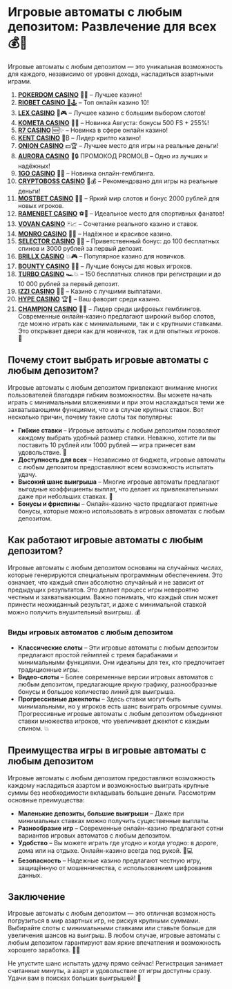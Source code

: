 # Игровые автоматы с любым депозитом: Развлечение для всех 💰🎰
Игровые автоматы с любым депозитом — это уникальная возможность для каждого, независимо от уровня дохода, насладиться азартными играми. 
1. [**POKERDOM CASINO**](https://4pd-stat.com/click/65c385136bcc63141167f1e3/4450/13807/subaccount) 🎰🔥 – Лучшее казино!
1. [**RIOBET CASINO** 🌟🕹️](https://tracker.rioaffi.com/link?btag=1027246_346134) – Топ онлайн казино 10!
1. [**LEX CASINO**](https://lex-ircp01.com/c71ab4dfb) 🎯🎮 – Лучшее казино с большим выбором слотов!
1. [**KOMETA CASINO**](https://stars-flight.com/s2371995e) 🚀🎁 – Новинка Августа: бонусы 500 FS + 255%!
1. [**R7 CASINO**](https://aristocratic-hall.com/s9f210880) 🆕✨ – Новинка в сфере онлайн казино!
1. [**KENT CASINO**](https://passage-through-deserts.com/de0514c15) 💎₿ – Лидер крипто казино!
1. [**ONION CASINO**](https://obclk001-2d.top/click?offer_id=986&partner_id=10542&landing_id=1798&utm_medium=affiliate&sub_1=oncasino3) 💵🏆 – Лучшее место для игры на реальные деньги!
1. [**AURORA CASINO**](https://10trafic-stat2.com/click/668546566bcc6313411604c7/6766/15114/subaccount?promocode=PROMOLB) 🌌🔒 ПРОМОКОД PROMOLB – Одно из лучших и надёжных!
1. [**1GO CASINO**](https://1go-ircp01.com/ce015f410) 🎉🎲 – Новинка онлайн-гемблинга.
1. [**CRYPTOBOSS CASINO**](https://cryptobossc.online/d847bcfa9) 👑💰 – Рекомендовано для игры на реальные деньги!
1. [**MOSTBET CASINO**](https://ktbtis024ifqfn0mst.com/beQs) 🎡💫 – Яркий мир слотов и бонус 2000 рублей для новых игроков.
1. [**RAMENBET CASINO**](https://get.saltyram.com/ru/registration?apkpop=0&partner=p24970p3296034p5526) ⚽🏅 – Идеальное место для спортивных фанатов!
1. [**VOVAN CASINO**](https://vovan.site/d2375cf9b) 🃏📈 – Сочетание реального казино и ставок.
1. [**MONRO CASINO**](https://mnr-ircp01.com/c3ce72a2c) 🌟💖 – Надёжное и красивое казино.
1. [**SELECTOR CASINO**](https://gosel.pl/SELVK) 🎁🎉 – Приветственный бонус: до 100 бесплатных спинов и 3000 рублей за первый депозит.
1. [**BRILLX CASINO**](https://brillx.pub/BRIVK) 💥🎮 – Популярное казино для новичков.
1. [**BOUNTY CASINO**](https://bounty-casino.de/BOVK) 🎯🎁 – Лучшие бонусы для новых игроков.
1. [**TURBO CASINO**](https://turbo-casino.pro/TURVK) 🏎️💥 – 150 бесплатных спинов при регистрации и до 10 000 рублей за первый депозит.
1. [**IZZI CASINO**](https://izzi-fr03.com/ca7c8a7b7) 💸🔝 – Казино с лучшими выплатами.
1. [**HYPE CASINO**](https://hypekaz.com/dc2f44ad0) 🏆🎉 – Ваш фаворит среди казино.
1. [**CHAMPION CASINO**](https://champcasino.ink/pobeda/doa-hats?p80412p305331p112c) 🥇🎰 – Лидер среди цифровых гемблингов.
Современные онлайн-казино предлагают широкий выбор слотов, где можно играть как с минимальными, так и с крупными ставками. Это открывает двери как для новичков, так и для опытных игроков. 🎉

## Почему стоит выбрать игровые автоматы с любым депозитом?

Игровые автоматы с любым депозитом привлекают внимание многих пользователей благодаря гибким возможностям. Вы можете начать играть с минимальными вложениями и при этом наслаждаться теми же захватывающими функциями, что и в случае крупных ставок. Вот несколько причин, почему такие слоты так популярны:

- **Гибкие ставки** – Игровые автоматы с любым депозитом позволяют каждому выбрать удобный размер ставки. Неважно, хотите ли вы поставить 10 рублей или 1000 рублей — игра принесет вам удовольствие. 🎰
- **Доступность для всех** – Независимо от бюджета, игровые автоматы с любым депозитом предоставляют всем возможность испытать удачу.
- **Высокий шанс выигрыша** – Многие игровые автоматы предлагают выгодные коэффициенты выплат, что делает их привлекательными даже при небольших ставках. 💸
- **Бонусы и фриспины** – Онлайн-казино часто предлагают приятные бонусы, которые можно использовать в игровых автоматах с любым депозитом.

## Как работают игровые автоматы с любым депозитом?

Игровые автоматы с любым депозитом основаны на случайных числах, которые генерируются специальным программным обеспечением. Это означает, что каждый спин абсолютно случайный и не зависит от предыдущих результатов. Это делает процесс игры невероятно честным и захватывающим. Важно понимать, что каждый спин может принести неожиданный результат, и даже с минимальной ставкой можно получить внушительный выигрыш. 💰

### Виды игровых автоматов с любым депозитом

- **Классические слоты** – Эти игровые автоматы с любым депозитом предлагают простой геймплей с тремя барабанами и минимальными функциями. Они идеальны для тех, кто предпочитает традиционные игры.
- **Видео-слоты** – Более современные версии игровых автоматов с любым депозитом, предлагающие яркую графику, разнообразные бонусы и большое количество линий для выигрыша.
- **Прогрессивные джекпоты** – Здесь ставки могут быть минимальными, но у игроков есть шанс выиграть огромные суммы. Прогрессивные игровые автоматы с любым депозитом объединяют ставки множества игроков, что увеличивает джекпот с каждым спином. 💥

## Преимущества игры в игровые автоматы с любым депозитом

Игровые автоматы с любым депозитом предоставляют возможность каждому насладиться азартом и возможностью выиграть крупные суммы без необходимости вкладывать большие деньги. Рассмотрим основные преимущества:

- **Маленькие депозиты, большие выигрыши** – Даже при минимальных ставках можно получить существенные выплаты.
- **Разнообразие игр** – Современные онлайн-казино предлагают сотни вариантов игровых автоматов с любым депозитом.
- **Удобство** – Вы можете играть где угодно и когда угодно: в дороге, дома или на отдыхе. Онлайн-казино всегда под рукой. 📱💻
- **Безопасность** – Надежные казино предлагают честную игру, защищённую от мошенничества, с использованием шифрования данных.

## Заключение

Игровые автоматы с любым депозитом — это отличная возможность погрузиться в мир азартных игр, не рискуя крупными суммами. Выбирайте слоты с минимальными ставками или ставьте больше для увеличения шансов на выигрыш. В любом случае, игровые автоматы с любым депозитом гарантируют вам яркие впечатления и возможность хорошего заработка. 🎰💸

Не упустите шанс испытать удачу прямо сейчас! Регистрация занимает считанные минуты, а азарт и удовольствие от игры доступны сразу. Удачи вам в поисках больших выигрышей! 🎉

